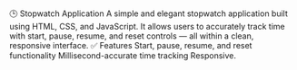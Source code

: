 🕒 Stopwatch Application A simple and elegant stopwatch application built using HTML, CSS, and JavaScript. It allows users to accurately track time with start, pause, resume, and reset controls — all within a clean, responsive interface. ✅ Features Start, pause, resume, and reset functionality Millisecond-accurate time tracking Responsive.
